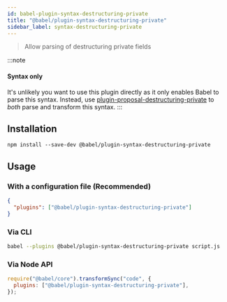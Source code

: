 ```yaml
---
id: babel-plugin-syntax-destructuring-private
title: "@babel/plugin-syntax-destructuring-private"
sidebar_label: syntax-destructuring-private
---
```


> Allow parsing of destructuring private fields

:::note
#### Syntax only

It's unlikely you want to use this plugin directly as it only enables Babel to parse this syntax. Instead, use [plugin-proposal-destructuring-private](plugin-proposal-destructuring-private.md) to _both_ parse and transform this syntax.
:::

## Installation

```shell npm2yarn
npm install --save-dev @babel/plugin-syntax-destructuring-private
```

## Usage

### With a configuration file (Recommended)

```json title="babel.config.json"
{
  "plugins": ["@babel/plugin-syntax-destructuring-private"]
}
```

### Via CLI

```sh title="Shell"
babel --plugins @babel/plugin-syntax-destructuring-private script.js
```

### Via Node API

```js title="JavaScript"
require("@babel/core").transformSync("code", {
  plugins: ["@babel/plugin-syntax-destructuring-private"],
});
```
